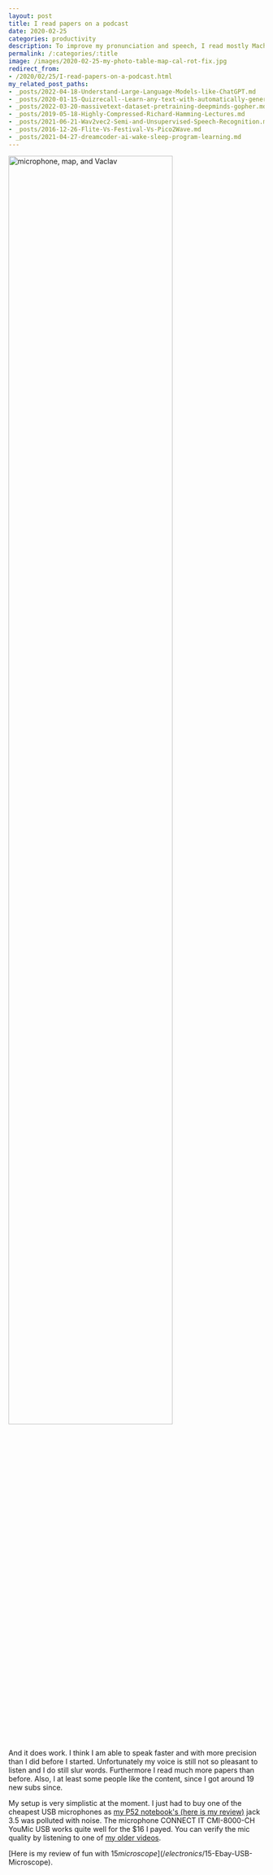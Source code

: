 ```yaml
---
layout: post
title: I read papers on a podcast
date: 2020-02-25
categories: productivity
description: To improve my pronunciation and speech, I read mostly Machine Learning scientific papers on a podcast.
permalink: /:categories/:title
image: /images/2020-02-25-my-photo-table-map-cal-rot-fix.jpg
redirect_from:
- /2020/02/25/I-read-papers-on-a-podcast.html
my_related_post_paths:
- _posts/2022-04-18-Understand-Large-Language-Models-like-ChatGPT.md
- _posts/2020-01-15-Quizrecall--Learn-any-text-with-automatically-generated-quiz.md
- _posts/2022-03-20-massivetext-dataset-pretraining-deepminds-gopher.md
- _posts/2019-05-18-Highly-Compressed-Richard-Hamming-Lectures.md
- _posts/2021-06-21-Wav2vec2-Semi-and-Unsupervised-Speech-Recognition.md
- _posts/2016-12-26-Flite-Vs-Festival-Vs-Pico2Wave.md
- _posts/2021-04-27-dreamcoder-ai-wake-sleep-program-learning.md
---
```




<img class="lazyload" data-src="/images/2020-02-25-my-photo-table-map-cal-rot-fix.jpg" alt="microphone, map, and Vaclav" style="width: 80%; max-width: 900px"/><br>

And it does work.
I think I am able to speak faster and with more precision than I did before I started.
Unfortunately my voice is still not so pleasant to listen and I do still slur words.
Furthermore I read much more papers than before.
Also, I at least some people like the content, since I got around 19 new subs since.

My setup is very simplistic at the moment. I just had to buy one of the cheapest USB microphones as [my P52 notebook's (here is my review)](/electronics/Thinkpad-P52-vs-HP-Zbook-15-G5-vs-Dell-Precision-7530) jack 3.5 was polluted with noise.
The microphone CONNECT IT CMI-8000-CH YouMic USB works quite well for the $16 I payed.
You can verify the mic quality by listening to one of [my older videos](https://youtu.be/gyBdnNY1WPI).

[Here is my review of fun with $15 microscope](/electronics/$15-Ebay-USB-Microscope).
